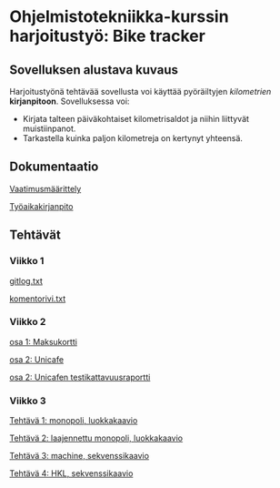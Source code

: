 # Ohjelmistotekniikka-kurssin harjoitustyö: Bike tracker

## Sovelluksen alustava kuvaus

Harjoitustyönä tehtävää sovellusta voi käyttää pyöräiltyjen _kilometrien_ __kirjanpitoon__. Sovelluksessa voi:

* Kirjata talteen päiväkohtaiset kilometrisaldot ja niihin liittyvät muistiinpanot.
* Tarkastella kuinka paljon kilometreja on kertynyt yhteensä.

## Dokumentaatio

[Vaatimusmäärittely](https://github.com/tsalohei/bike-tracker/blob/master/dokumentaatio/vaatimusmaarittely.md)

[Työaikakirjanpito](https://github.com/tsalohei/bike-tracker/blob/master/dokumentaatio/tuntikirjanpito.md)

## Tehtävät

### Viikko 1

[gitlog.txt](https://github.com/tsalohei/bike-tracker/blob/master/laskarit/viikko1/gitlog.txt)

[komentorivi.txt](https://github.com/tsalohei/bike-tracker/blob/master/laskarit/viikko1/komentorivi.txt)

### Viikko 2

[osa 1: Maksukortti](https://github.com/tsalohei/bike-tracker/tree/master/laskarit/viikko2/Maksukortti)

[osa 2: Unicafe](https://github.com/tsalohei/bike-tracker/tree/master/laskarit/viikko2/Unicafe)

[osa 2: Unicafen testikattavuusraportti](https://github.com/tsalohei/bike-tracker/blob/master/laskarit/viikko2/testikattavuusraportti.png)

### Viikko 3

[Tehtävä 1: monopoli, luokkakaavio](https://github.com/tsalohei/bike-tracker/blob/master/laskarit/viikko3/tehtava1.JPG)

[Tehtävä 2: laajennettu monopoli, luokkakaavio](https://github.com/tsalohei/bike-tracker/blob/master/laskarit/viikko3/tehtava2.JPG)

[Tehtävä 3: machine, sekvenssikaavio](https://github.com/tsalohei/bike-tracker/blob/master/laskarit/viikko3/tehtava3.JPG)

[Tehtävä 4: HKL, sekvenssikaavio](https://github.com/tsalohei/bike-tracker/blob/master/laskarit/viikko3/tehtava4.JPG)
